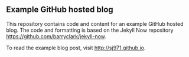 ## Example GitHub hosted blog

This repository contains code and content for an example GitHub hosted blog. The code and formatting is based on the 
Jekyll Now repository <https://github.com/barryclark/jekyll-now>.

To read the example blog post, visit <http://sj971.github.io>.

